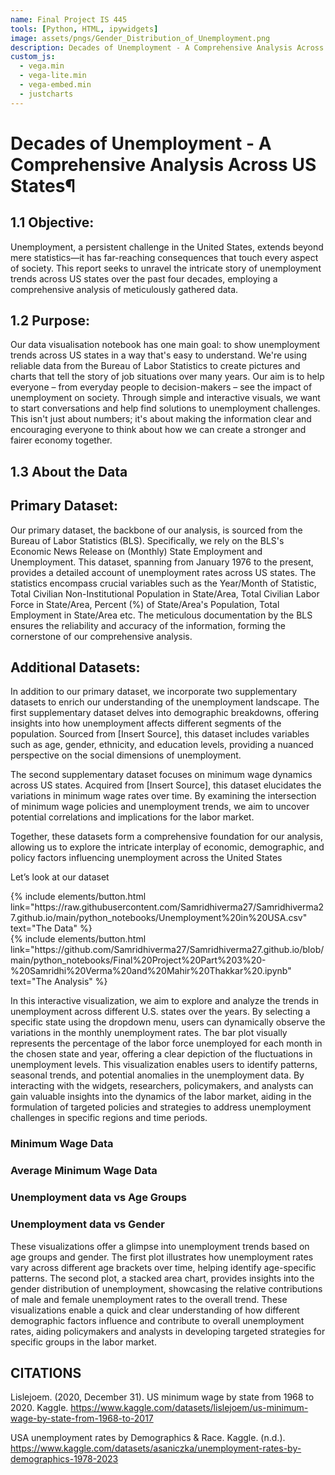 ```yaml
---
name: Final Project IS 445 
tools: [Python, HTML, ipywidgets]
image: assets/pngs/Gender_Distribution_of_Unemployment.png
description: Decades of Unemployment - A Comprehensive Analysis Across US States
custom_js:
  - vega.min
  - vega-lite.min
  - vega-embed.min
  - justcharts
---
```



# Decades of Unemployment - A Comprehensive Analysis Across US States¶

## 1.1 Objective:

Unemployment, a persistent challenge in the United States, extends beyond mere statistics—it has far-reaching consequences that touch every aspect of society. This report seeks to unravel the intricate story of unemployment trends across US states over the past four decades, employing a comprehensive analysis of meticulously gathered data.

## 1.2 Purpose:

Our data visualisation notebook has one main goal: to show unemployment trends across US states in a way that's easy to understand. We're using reliable data from the Bureau of Labor Statistics to create pictures and charts that tell the story of job situations over many years. Our aim is to help everyone – from everyday people to decision-makers – see the impact of unemployment on society. Through simple and interactive visuals, we want to start conversations and help find solutions to unemployment challenges. This isn't just about numbers; it's about making the information clear and encouraging everyone to think about how we can create a stronger and fairer economy together.

## 1.3 About the Data
## Primary Dataset:

Our primary dataset, the backbone of our analysis, is sourced from the Bureau of Labor Statistics (BLS). Specifically, we rely on the BLS's Economic News Release on (Monthly) State Employment and Unemployment. This dataset, spanning from January 1976 to the present, provides a detailed account of unemployment rates across US states. The statistics encompass crucial variables such as the Year/Month of Statistic, Total Civilian Non-Institutional Population in State/Area, Total Civilian Labor Force in State/Area, Percent (%) of State/Area's Population, Total Employment in State/Area etc. The meticulous documentation by the BLS ensures the reliability and accuracy of the information, forming the cornerstone of our comprehensive analysis.

## Additional Datasets:

In addition to our primary dataset, we incorporate two supplementary datasets to enrich our understanding of the unemployment landscape. The first supplementary dataset delves into demographic breakdowns, offering insights into how unemployment affects different segments of the population. Sourced from [Insert Source], this dataset includes variables such as age, gender, ethnicity, and education levels, providing a nuanced perspective on the social dimensions of unemployment.

The second supplementary dataset focuses on minimum wage dynamics across US states. Acquired from [Insert Source], this dataset elucidates the variations in minimum wage rates over time. By examining the intersection of minimum wage policies and unemployment trends, we aim to uncover potential correlations and implications for the labor market.

Together, these datasets form a comprehensive foundation for our analysis, allowing us to explore the intricate interplay of economic, demographic, and policy factors influencing unemployment across the United States

Let’s look at our dataset


<vegachart schema-url="{{ site.baseurl }}/assets/json/interactive_unemployment_chart.json" style="width: 100%"></vegachart>

<vegachart schema-url="{{ site.baseurl }}/assets/json/average_minimum_wage_data.json" style="width: 100%"></vegachart>


<div class="left">
{% include elements/button.html link="https://raw.githubusercontent.com/Samridhiverma27/Samridhiverma27.github.io/main/python_notebooks/Unemployment%20in%20USA.csv" text="The Data" %}
</div>


<div class="right">
{% include elements/button.html link="https://github.com/Samridhiverma27/Samridhiverma27.github.io/blob/main/python_notebooks/Final%20Project%20Part%203%20-%20Samridhi%20Verma%20and%20Mahir%20Thakkar%20.ipynb" text="The Analysis" %}
</div>

In this interactive visualization, we aim to explore and analyze the trends in unemployment across different U.S. states over the years. By selecting a specific state using the dropdown menu, users can dynamically observe the variations in the monthly unemployment rates. The bar plot visually represents the percentage of the labor force unemployed for each month in the chosen state and year, offering a clear depiction of the fluctuations in unemployment levels. This visualization enables users to identify patterns, seasonal trends, and potential anomalies in the unemployment data. By interacting with the widgets, researchers, policymakers, and analysts can gain valuable insights into the dynamics of the labor market, aiding in the formulation of targeted policies and strategies to address unemployment challenges in specific regions and time periods.

### Minimum Wage Data

<vegachart schema-url="{{ site.baseurl }}/assets/json/average_minimum_wage_data.json" style="width: 100%"></vegachart>

### Average Minimum Wage Data

<vegachart schema-url="{{ site.baseurl }}/assets/json/minimum_wage_data.json" style="width: 100%"></vegachart>

### Unemployment data vs Age Groups

<vegachart schema-url="{{ site.baseurl }}/assets/json/unemployment_data_age_groups.json" style="width: 100%"></vegachart>

### Unemployment data vs Gender

<vegachart schema-url="{{ site.baseurl }}/assets/json/unemployment_data_gender.json" style="width: 100%"></vegachart>


These visualizations offer a glimpse into unemployment trends based on age groups and gender. The first plot illustrates how unemployment rates vary across different age brackets over time, helping identify age-specific patterns. The second plot, a stacked area chart, provides insights into the gender distribution of unemployment, showcasing the relative contributions of male and female unemployment rates to the overall trend. These visualizations enable a quick and clear understanding of how different demographic factors influence and contribute to overall unemployment rates, aiding policymakers and analysts in developing targeted strategies for specific groups in the labor market.


## CITATIONS

Lislejoem. (2020, December 31). US minimum wage by state from 1968 to 2020. Kaggle. 
https://www.kaggle.com/datasets/lislejoem/us-minimum-wage-by-state-from-1968-to-2017

USA unemployment rates by Demographics & Race. Kaggle. (n.d.). 
https://www.kaggle.com/datasets/asaniczka/unemployment-rates-by-demographics-1978-2023 

